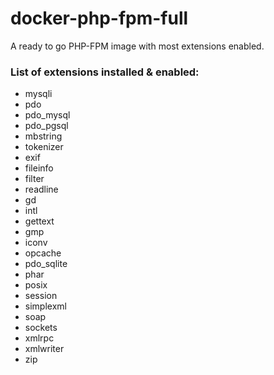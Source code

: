 # docker-php-fpm-full

A ready to go PHP-FPM image with most extensions enabled.

### List of extensions installed & enabled:

* mysqli
* pdo
* pdo_mysql
* pdo_pgsql
* mbstring
* tokenizer
* exif
* fileinfo
* filter
* readline
* gd
* intl
* gettext
* gmp
* iconv
* opcache
* pdo_sqlite
* phar
* posix
* session
* simplexml
* soap
* sockets
* xmlrpc
* xmlwriter
* zip
